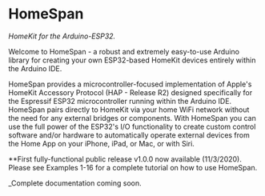 # HomeSpan
_HomeKit for the Arduino-ESP32._

Welcome to HomeSpan - a robust and extremely easy-to-use Arduino library for creating your own ESP32-based HomeKit devices entirely within the Arduino IDE.

HomeSpan provides a microcontroller-focused implementation of Apple's HomeKit Accessory Protocol (HAP - Release R2) designed specifically for the Espressif ESP32 microcontroller running within the Arduino IDE.  HomeSpan pairs directly to HomeKit via your home WiFi network without the need for any external bridges or components.  With HomeSpan you can use the full power of the ESP32's I/O functionality to create custom control software and/or hardware to automatically operate external devices from the Home App on your iPhone, iPad, or Mac, or with Siri.

**First fully-functional public release v1.0.0 now available (11/3/2020).  Please see Examples 1-16 for a complete tutorial on how to use HomeSpan.

_Complete documentation coming soon.

